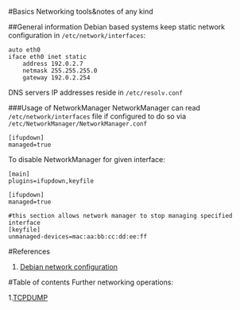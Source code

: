 #Basics
Networking tools&notes of any kind

##General information
Debian based systems keep static network configuration in `/etc/network/interfaces`:
```
auto eth0
iface eth0 inet static
    address 192.0.2.7
    netmask 255.255.255.0
    gateway 192.0.2.254
```
DNS servers IP addresses reside in `/etc/resolv.conf`

###Usage of NetworkManager
NetworkManager can read `/etc/network/interfaces` file if configured to do so 
via `/etc/NetworkManager/NetworkManager.conf`
```
[ifupdown]
managed=true
```
To disable NetworkManager for given interface:
```
[main]
plugins=ifupdown,keyfile

[ifupdown]
managed=true

#this section allows network manager to stop managing specified interface
[keyfile]
unmanaged-devices=mac:aa:bb:cc:dd:ee:ff
```
#References
 1. [Debian network configuration](https://wiki.debian.org/NetworkConfiguration)

#Table of contents
Further networking operations:

 1.[TCPDUMP](sniff/README.md) 
